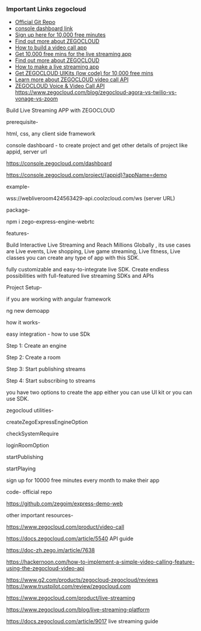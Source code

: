 ### Important Links zegocloud
- [Official Git Repo](https://github.com/zegoim/express-demo-web)
- [console dashboard link](https://console.zegocloud.com/dashboard)
- [Sign up here for 10,000 free minutes](https://bit.ly/3MgxQgQ)
- [Find out more about ZEGOCLOUD](https://bit.ly/3Mpm2cs)
- [How to build a video call app](https://bit.ly/3EthGPB)
- [Get 10,000 free mins for the live streaming app](https://bit.ly/3whosTg)
- [Find out more about ZEGOCLOUD](https://bit.ly/3waseOd)
- [How to make a live streaming app](https://bit.ly/3WhywpD)
- [Get ZEGOCLOUD UIKits (low code) for 10,000 free mins](https://bit.ly/3MxQxgw)
- [Learn more about ZEGOCLOUD video call API](https://bit.ly/45FzjXl)
- [ZEGOCLOUD Voice & Video Call API](https://bit.ly/3N0fjYk)
https://www.zegocloud.com/blog/zegocloud-agora-vs-twilio-vs-vonage-vs-zoom

Build Live Streaming APP with ZEGOCLOUD

prerequisite-

html, css, any client side framework

console dashboard - to create project and get other details of project like appid, server url

https://console.zegocloud.com/dashboard

https://console.zegocloud.com/project/{appid}?appName=demo

example-


wss://webliveroom424563429-api.coolzcloud.com/ws   (server URL)

package-

npm i zego-express-engine-webrtc

features-

Build Interactive Live Streaming and Reach Millions Globally , its use cases are Live events, Live shopping, Live game streaming, Live fitness, Live classes you can create any type of app with this SDK.

fully customizable and easy-to-integrate live SDK.
Create endless possibilities with full-featured live streaming SDKs and APIs

Project Setup-

if you are working with angular framework

ng new demoapp

how it works-

easy integration - how to use SDk

Step 1: Create an engine

Step 2: Create a room

Step 3: Start publishing streams

Step 4: Start subscribing to streams

you have two options to create the app either you can use UI kit or you can use SDK.

zegocloud utilities-

createZegoExpressEngineOption 

checkSystemRequire 

loginRoomOption 

startPublishing 

startPlaying

sign up for 10000 free minutes every month to make their app

code- official repo

https://github.com/zegoim/express-demo-web

other important resources-

https://www.zegocloud.com/product/video-call

https://docs.zegocloud.com/article/5540   API guide

https://doc-zh.zego.im/article/7638

https://hackernoon.com/how-to-implement-a-simple-video-calling-feature-using-the-zegocloud-video-api

https://www.g2.com/products/zegocloud-zegocloud/reviews
https://www.trustpilot.com/review/zegocloud.com

https://www.zegocloud.com/product/live-streaming

https://www.zegocloud.com/blog/live-streaming-platform

https://docs.zegocloud.com/article/9017                   live streaming guide


